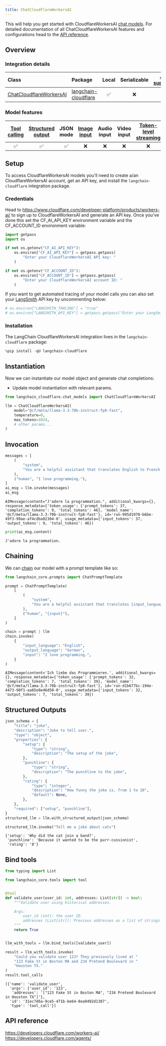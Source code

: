 ```yaml
---
title: ChatCloudflareWorkersAI
---
```


This will help you get started with CloudflareWorkersAI [chat models](/oss/concepts/chat_models). For detailed documentation of all ChatCloudflareWorkersAI features and configurations head to the [API reference](https://python.langchain.com/docs/integrations/chat/cloudflare_workersai/).

## Overview

### Integration details

| Class | Package | Local | Serializable | [JS support](https://js.langchain.com/docs/integrations/chat/cloudflare) | Package downloads | Package latest |
| :--- | :--- |:-----:|:------------:|:------------------------------------------------------------------------:| :---: | :---: |
| [ChatCloudflareWorkersAI](https://python.langchain.com/docs/integrations/chat/cloudflare_workersai/) | [langchain-cloudflare](https://pypi.org/project/langchain-cloudflare/) |   ✅   |      ❌       |                                     ❌                                     | ![PyPI - Downloads](https://img.shields.io/pypi/dm/langchain-cloudflare?style=flat-square&label=%20) | ![PyPI - Version](https://img.shields.io/pypi/v/langchain-cloudflare?style=flat-square&label=%20) |

### Model features

| [Tool calling](/oss/how-to/tool_calling) | [Structured output](/oss/how-to/structured_output/) | JSON mode | [Image input](/oss/how-to/multimodal_inputs/) | Audio input | Video input | [Token-level streaming](/oss/how-to/chat_streaming/) | Native async | [Token usage](/oss/how-to/chat_token_usage_tracking/) | [Logprobs](/oss/how-to/logprobs/) |
|:-----------------------------------------:|:----------------------------------------------------:|:---------:|:----------------------------------------------:|:-----------:|:-----------:|:-----------------------------------------------------:|:------------:|:------------------------------------------------------:|:----------------------------------:|
|                     ✅                     |                          ✅                           |     ✅     |                       ❌                        |      ❌      |      ❌      |                           ❌                           |      ❌       |                             ✅                            |                 ❌                  |

## Setup

To access CloudflareWorkersAI models you'll need to create a/an CloudflareWorkersAI account, get an API key, and install the `langchain-cloudflare` integration package.

### Credentials

Head to <https://www.cloudflare.com/developer-platform/products/workers-ai/> to sign up to CloudflareWorkersAI and generate an API key. Once you've done this set the CF_AI_API_KEY environment variable and the CF_ACCOUNT_ID environment variable:

```python
import getpass
import os

if not os.getenv("CF_AI_API_KEY"):
    os.environ["CF_AI_API_KEY"] = getpass.getpass(
        "Enter your CloudflareWorkersAI API key: "
    )

if not os.getenv("CF_ACCOUNT_ID"):
    os.environ["CF_ACCOUNT_ID"] = getpass.getpass(
        "Enter your CloudflareWorkersAI account ID: "
    )
```

If you want to get automated tracing of your model calls you can also set your [LangSmith](https://docs.smith.langchain.com/) API key by uncommenting below:

```python
# os.environ["LANGSMITH_TRACING"] = "true"
# os.environ["LANGSMITH_API_KEY"] = getpass.getpass("Enter your LangSmith API key: ")
```

### Installation

The LangChain CloudflareWorkersAI integration lives in the `langchain-cloudflare` package:

```python
%pip install -qU langchain-cloudflare
```

## Instantiation

Now we can instantiate our model object and generate chat completions:

- Update model instantiation with relevant params.

```python
from langchain_cloudflare.chat_models import ChatCloudflareWorkersAI

llm = ChatCloudflareWorkersAI(
    model="@cf/meta/llama-3.3-70b-instruct-fp8-fast",
    temperature=0,
    max_tokens=1024,
    # other params...
)
```

## Invocation

```python
messages = [
    (
        "system",
        "You are a helpful assistant that translates English to French. Translate the user sentence.",
    ),
    ("human", "I love programming."),
]
ai_msg = llm.invoke(messages)
ai_msg
```

```output
AIMessage(content="J'adore la programmation.", additional_kwargs={}, response_metadata={'token_usage': {'prompt_tokens': 37, 'completion_tokens': 9, 'total_tokens': 46}, 'model_name': '@cf/meta/llama-3.3-70b-instruct-fp8-fast'}, id='run-995d1970-b6be-49f3-99ae-af4cdba02304-0', usage_metadata={'input_tokens': 37, 'output_tokens': 9, 'total_tokens': 46})
```

```python
print(ai_msg.content)
```

```output
J'adore la programmation.
```

## Chaining

We can [chain](/oss/how-to/sequence/) our model with a prompt template like so:

```python
from langchain_core.prompts import ChatPromptTemplate

prompt = ChatPromptTemplate(
    [
        (
            "system",
            "You are a helpful assistant that translates {input_language} to {output_language}.",
        ),
        ("human", "{input}"),
    ]
)

chain = prompt | llm
chain.invoke(
    {
        "input_language": "English",
        "output_language": "German",
        "input": "I love programming.",
    }
)
```

```output
AIMessage(content='Ich liebe das Programmieren.', additional_kwargs={}, response_metadata={'token_usage': {'prompt_tokens': 32, 'completion_tokens': 7, 'total_tokens': 39}, 'model_name': '@cf/meta/llama-3.3-70b-instruct-fp8-fast'}, id='run-d1b677bc-194e-4473-90f1-aa65e8e46d50-0', usage_metadata={'input_tokens': 32, 'output_tokens': 7, 'total_tokens': 39})
```

## Structured Outputs

```python
json_schema = {
    "title": "joke",
    "description": "Joke to tell user.",
    "type": "object",
    "properties": {
        "setup": {
            "type": "string",
            "description": "The setup of the joke",
        },
        "punchline": {
            "type": "string",
            "description": "The punchline to the joke",
        },
        "rating": {
            "type": "integer",
            "description": "How funny the joke is, from 1 to 10",
            "default": None,
        },
    },
    "required": ["setup", "punchline"],
}
structured_llm = llm.with_structured_output(json_schema)

structured_llm.invoke("Tell me a joke about cats")
```

```output
{'setup': 'Why did the cat join a band?',
 'punchline': 'Because it wanted to be the purr-cussionist',
 'rating': '8'}
```

## Bind tools

```python
from typing import List

from langchain_core.tools import tool


@tool
def validate_user(user_id: int, addresses: List[str]) -> bool:
    """Validate user using historical addresses.

    Args:
        user_id (int): the user ID.
        addresses (List[str]): Previous addresses as a list of strings.
    """
    return True


llm_with_tools = llm.bind_tools([validate_user])

result = llm_with_tools.invoke(
    "Could you validate user 123? They previously lived at "
    "123 Fake St in Boston MA and 234 Pretend Boulevard in "
    "Houston TX."
)
result.tool_calls
```

```output
[{'name': 'validate_user',
  'args': {'user_id': '123',
   'addresses': '["123 Fake St in Boston MA", "234 Pretend Boulevard in Houston TX"]'},
  'id': '31ec7d6a-9ce5-471b-be64-8ea0492d1387',
  'type': 'tool_call'}]
```

## API reference

<https://developers.cloudflare.com/workers-ai/>
<https://developers.cloudflare.com/agents/>
